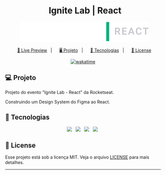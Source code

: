<h1 align="center">
  Ignite Lab | React
</h1>

<p align="center">
  <img src="./assets/ignite-lab-react.svg">
</p>

<p align="center">
  <a href="#">🔗 Live Preview</a>&nbsp;&nbsp;&nbsp;|&nbsp;&nbsp;&nbsp;
  <a href="#-projeto">🖥️ Projeto</a>&nbsp;&nbsp;&nbsp;|&nbsp;&nbsp;&nbsp;
  <a href="#-tecnologias">🚀 Tecnologias</a>&nbsp;&nbsp;&nbsp;|&nbsp;&nbsp;&nbsp;
  <a href="#-license">📝 License</a>
</p>

<p align="center">
  <a href="https://wakatime.com/badge/user/68660678-6b86-4b78-98df-f5f41a37e1bc/project/609ad676-2588-4529-b66c-aa49f203d4c4"><img src="https://wakatime.com/badge/user/68660678-6b86-4b78-98df-f5f41a37e1bc/project/609ad676-2588-4529-b66c-aa49f203d4c4.svg" alt="wakatime"></a>
</p>

## 💻 Projeto

Projeto do evento "Ignite Lab - React" da Rocketseat.

Construindo um Design System do Figma ao React.

## 🚀 Tecnologias

<p align="center">
  <img src="https://img.shields.io/badge/react-%2320232a.svg?style=for-the-badge&logo=react&logoColor=%2361DAFB">
  <img src="https://img.shields.io/badge/figma-%23F24E1E.svg?style=for-the-badge&logo=figma&logoColor=white">
  <img src="https://img.shields.io/badge/-jest-%23C21325?style=for-the-badge&logo=jest&logoColor=white">
  <img src="https://img.shields.io/badge/-Storybook-FF4785?style=for-the-badge&logo=storybook&logoColor=white">
  <img src="">
</p>

## 📝 License

Esse projeto está sob a licença MIT. Veja o arquivo [LICENSE](LICENSE) para mais detalhes.

---
